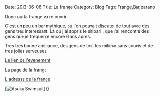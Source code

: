 Date: 2013-06-06
Title: La frange
Category: Blog
Tags: Frange,Bar,parano

[0]: http://raw.github.com/bussiere/Blog/gh-pages/static/images/frange2.jpg  "Grande Version"
[1]: https://www.facebook.com/LaFrangebar  "Page fb La frange"
[2]: https://www.facebook.com/events/264686893672355/?fref=ts  "Page Fb de l evenement"
[3]: http://goo.gl/maps/1FOVy "Google map de la frange"

Donc oui la frange va re ouvrir.

C'est un peu un bar mythique, ou l'on pouvait discuter de tout avec des gens tres interessant.
Là ou j'ai appris le shibari , que j'ai rencontré des gens que je frequente encore 6 ans apres.

Tres tres bonne ambiance, des gens de tout les milieux sans soucis et de tres jolies serveuses.

[Le lien de l'evenement][2]

[La page de la frange][1]

[L adresse de la frange][3]

[![Asuka Swimsuit](http://raw.github.com/bussiere/Blog/gh-pages/static/images/frange2_thumb.jpg)] [0] 
